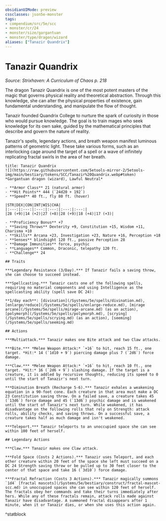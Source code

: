 ```yaml
---
obsidianUIMode: preview
cssclasses: json5e-monster
tags:
- compendium/src/5e/scc
- monster/cr/24
- monster/size/gargantuan
- monster/type/dragon/wizard
aliases: ["Tanazir Quandrix"]
---
```

# Tanazir Quandrix
*Source: Strixhaven: A Curriculum of Chaos p. 218*  

The dragon Tanazir Quandrix is one of the most potent masters of the magic that governs physical reality and theoretical abstraction. Through this knowledge, she can alter the physical properties of existence, gain fundamental understanding, and manipulate the flow of thought.

Tanazir founded Quandrix College to nurture the spark of curiosity in those who would pursue knowledge. The goal is to train mages who seek knowledge for its own sake, guided by the mathematical principles that describe and govern the nature of reality.

Tanazir's spells, legendary actions, and breath weapon manifest luminous patterns of geometric light. These take various forms, such as an interlocking cage around the target of a spell or a wave of infinitely replicating fractal swirls in the area of her breath.

```ad-statblock
title: Tanazir Quandrix
![](https://raw.githubusercontent.com/5etools-mirror-2/5etools-img/main/bestiary/tokens/SCC/Tanazir%20Quandrix.webp#token)
*Gargantuan dragon (wizard), Lawful Neutral*

- **Armor Class** 21 (natural armor)
- **Hit Points** 444 (`24d20 + 192`)
- **Speed** 40 ft., fly 80 ft. (hover)

|STR|DEX|CON|INT|WIS|CHA|
|:---:|:---:|:---:|:---:|:---:|:---:|
|28 (+9)|14 (+2)|27 (+8)|28 (+9)|18 (+4)|17 (+3)|

- **Proficiency Bonus** +7
- **Saving Throws** Dexterity +9, Constitution +15, Wisdom +11, Charisma +10
- **Skills** Arcana +23, Investigation +23, Nature +16, Perception +18
- **Senses** blindsight 120 ft., passive Perception 28
- **Damage Immunities** force, psychic
- **Languages** Common, Draconic, telepathy 120 ft.
- **Challenge** 24

## Traits

***Legendary Resistance (3/Day).*** If Tanazir fails a saving throw, she can choose to succeed instead.

***Spellcasting.*** Tanazir casts one of the following spells, requiring no material components and using Intelligence as the spellcasting ability (spell save DC 24):

**1/day each**: [divination](/Systems/5e/spells/divination.md), [enlarge/reduce](/Systems/5e/spells/enlarge-reduce.md), [mirage arcane](/Systems/5e/spells/mirage-arcane.md) (as an action), [polymorph](/Systems/5e/spells/polymorph.md), [scrying](/Systems/5e/spells/scrying.md) (as an action), [seeming](/Systems/5e/spells/seeming.md)

## Actions

***Multiattack.*** Tanazir makes one Bite attack and two Claw attacks.

***Bite.*** *Melee Weapon Attack:* `+16` to hit, reach 15 ft., one target. *Hit:* 14 (`1d10 + 9`) piercing damage plus 7 (`2d6`) force damage.

***Claw.*** *Melee Weapon Attack:* `+16` to hit, reach 10 ft., one target. *Hit:* 16 (`2d6 + 9`) slashing damage. If the target is a creature, it is addled by recursive thoughts, reducing its speed to 0 until the start of Tanazir's next turn.

***Diminution Breath (Recharge 5-6).*** Tanazir exhales a weakening equation in a 90-foot cone. Each creature in that area must make a DC 23 Constitution saving throw. On a failed save, a creature takes 45 (`13d6`) force damage and 45 (`13d6`) psychic damage and is weakened until the start of Tanazir's next turn. While weakened, it has disadvantage on the following rolls that rely on Strength: attack rolls, ability checks, and saving throws. On a successful save, a creature takes half as much damage and isn't weakened.

***Teleport.*** Tanazir teleports to an unoccupied space she can see within 100 feet of herself.

## Legendary Actions

***Claw.*** Tanazir makes one Claw attack.

***Fold Space (Costs 2 Actions).*** Tanazir uses Teleport, and each other creature within 20 feet of the space she left must succeed on a DC 24 Strength saving throw or be pulled up to 30 feet closer to the center of that space and take 16 (`3d10`) force damage.

***Fractal Refraction (Costs 3 Actions).*** Tanazir magically summons `1d4` [fractal mascots](/Systems/5e/bestiary/construct/fractal-mascot-scc.md) in unoccupied spaces she can see within 120 feet of herself. The fractals obey her commands and take their turns immediately after hers. While any of these fractals remain, attack rolls made against Tanazir have disadvantage. A summoned fractal disappears after 1 minute, when it or Tanazir dies, or when she uses this action again.
```
^statblock